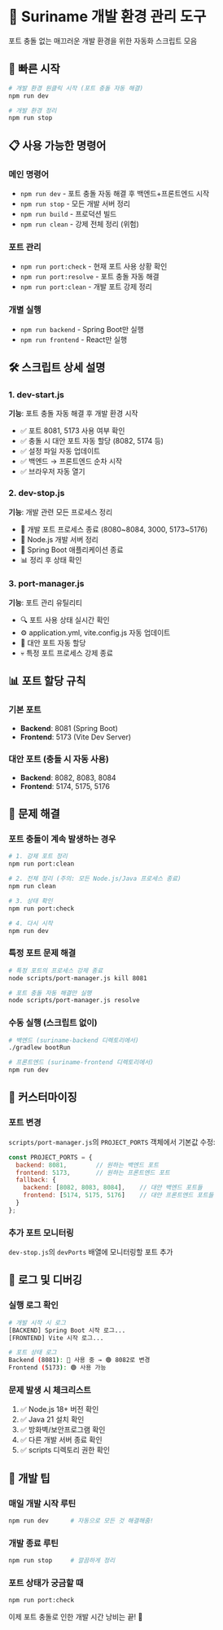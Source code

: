 # 🔧 Suriname 개발 환경 관리 도구

포트 충돌 없는 매끄러운 개발 환경을 위한 자동화 스크립트 모음

## 🚀 빠른 시작

```bash
# 개발 환경 원클릭 시작 (포트 충돌 자동 해결)
npm run dev

# 개발 환경 정리
npm run stop
```

## 📋 사용 가능한 명령어

### 메인 명령어
- `npm run dev` - 포트 충돌 자동 해결 후 백엔드+프론트엔드 시작
- `npm run stop` - 모든 개발 서버 정리
- `npm run build` - 프로덕션 빌드
- `npm run clean` - 강제 전체 정리 (위험)

### 포트 관리
- `npm run port:check` - 현재 포트 사용 상황 확인
- `npm run port:resolve` - 포트 충돌 자동 해결
- `npm run port:clean` - 개발 포트 강제 정리

### 개별 실행
- `npm run backend` - Spring Boot만 실행
- `npm run frontend` - React만 실행

## 🛠️ 스크립트 상세 설명

### 1. dev-start.js
**기능**: 포트 충돌 자동 해결 후 개발 환경 시작
- ✅ 포트 8081, 5173 사용 여부 확인
- ✅ 충돌 시 대안 포트 자동 할당 (8082, 5174 등)
- ✅ 설정 파일 자동 업데이트
- ✅ 백엔드 → 프론트엔드 순차 시작
- ✅ 브라우저 자동 열기

### 2. dev-stop.js  
**기능**: 개발 관련 모든 프로세스 정리
- 🛑 개발 포트 프로세스 종료 (8080~8084, 3000, 5173~5176)
- 🛑 Node.js 개발 서버 정리
- 🛑 Spring Boot 애플리케이션 종료
- 📊 정리 후 상태 확인

### 3. port-manager.js
**기능**: 포트 관리 유틸리티
- 🔍 포트 사용 상태 실시간 확인
- ⚙️ application.yml, vite.config.js 자동 업데이트
- 🔄 대안 포트 자동 할당
- 💀 특정 포트 프로세스 강제 종료

## 📊 포트 할당 규칙

### 기본 포트
- **Backend**: 8081 (Spring Boot)
- **Frontend**: 5173 (Vite Dev Server)

### 대안 포트 (충돌 시 자동 사용)
- **Backend**: 8082, 8083, 8084
- **Frontend**: 5174, 5175, 5176

## 🚨 문제 해결

### 포트 충돌이 계속 발생하는 경우
```bash
# 1. 강제 포트 정리
npm run port:clean

# 2. 전체 정리 (주의: 모든 Node.js/Java 프로세스 종료)
npm run clean

# 3. 상태 확인
npm run port:check

# 4. 다시 시작
npm run dev
```

### 특정 포트 문제 해결
```bash
# 특정 포트의 프로세스 강제 종료
node scripts/port-manager.js kill 8081

# 포트 충돌 자동 해결만 실행
node scripts/port-manager.js resolve
```

### 수동 실행 (스크립트 없이)
```bash
# 백엔드 (suriname-backend 디렉토리에서)
./gradlew bootRun

# 프론트엔드 (suriname-frontend 디렉토리에서)  
npm run dev
```

## 🔧 커스터마이징

### 포트 변경
`scripts/port-manager.js`의 `PROJECT_PORTS` 객체에서 기본값 수정:

```javascript
const PROJECT_PORTS = {
  backend: 8081,        // 원하는 백엔드 포트
  frontend: 5173,       // 원하는 프론트엔드 포트
  fallback: {
    backend: [8082, 8083, 8084],    // 대안 백엔드 포트들
    frontend: [5174, 5175, 5176]    // 대안 프론트엔드 포트들
  }
};
```

### 추가 포트 모니터링
`dev-stop.js`의 `devPorts` 배열에 모니터링할 포트 추가

## 📝 로그 및 디버깅

### 실행 로그 확인
```bash
# 개발 시작 시 로그
[BACKEND] Spring Boot 시작 로그...
[FRONTEND] Vite 시작 로그...

# 포트 상태 로그
Backend (8081): 🔴 사용 중 → 🟢 8082로 변경
Frontend (5173): 🟢 사용 가능
```

### 문제 발생 시 체크리스트
1. ✅ Node.js 18+ 버전 확인
2. ✅ Java 21 설치 확인  
3. ✅ 방화벽/보안프로그램 확인
4. ✅ 다른 개발 서버 종료 확인
5. ✅ scripts 디렉토리 권한 확인

## 🎯 개발 팁

### 매일 개발 시작 루틴
```bash
npm run dev      # 자동으로 모든 것 해결해줌!
```

### 개발 종료 루틴  
```bash
npm run stop     # 깔끔하게 정리
```

### 포트 상태가 궁금할 때
```bash
npm run port:check
```

이제 포트 충돌로 인한 개발 시간 낭비는 끝! 🎉